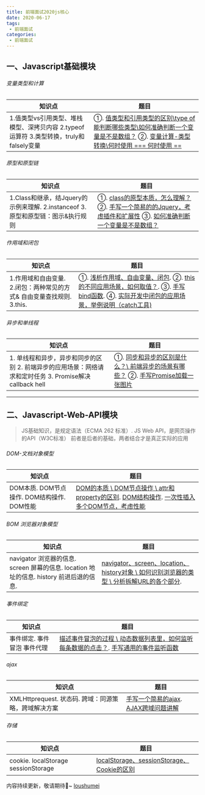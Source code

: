 ```yaml
---
title: 前端面试2020js核心
date: 2020-06-17
tags:
 - 前端面试
categories: 
 - 前端面试
---
```


## 一、Javascript基础模块

###### 变量类型和计算

| 知识点                                                       | 题目                                                         |
| ------------------------------------------------------------ | ------------------------------------------------------------ |
| 1.值类型vs引用类型、堆栈模型、深拷贝内容 2.typeof运算符 3.类型转换，truly和falsely变量 | ①. [值类型和引用类型的区别\type of能判断哪些类型\如何准确判断一个变量是不是数组？](https://www.jianshu.com/p/29a1d1284134)  ②. [变量计算-类型转换\何时使用 === 何时使用 ==](https://www.jianshu.com/p/c11b23fd6839) |

###### 原型和原型链

| 知识点                                                       | 题目                                                         |
| ------------------------------------------------------------ | ------------------------------------------------------------ |
| 1.Class和继承，结Jquery的示例来理解. 2.instanceof 3.原型和原型链：图示&执行规则 | ①. [class的原型本质，怎么理解？](https://www.jianshu.com/p/b1cd77511ea7)  ②. [手写一个简易的的Jquery，考虑插件和扩展性](https://www.jianshu.com/p/d9ef08bdd614) ③. [如何准确判断一个变量是不是数组？](https://www.jianshu.com/p/29a1d1284134) |

###### 作用域和闭包

| 知识点                                                       | 题目                                                         |
| ------------------------------------------------------------ | ------------------------------------------------------------ |
| 1.作用域和自由变量.  2.闭包：两种常见的方式& 自由变量查找规则.  3.this. | ①. [浅析作用域、自由变量、闭包](https://www.jianshu.com/p/d1045d7b27b7).   ②. [this的不同应用场景，如何取值？](https://www.jianshu.com/p/8b772b748a56). ③. [手写bind函数](https://www.jianshu.com/p/3ec49b56f95b).   ④. [实际开发中闭包的应用场景，举例说明（catch工具)](https://www.jianshu.com/p/24e88f7b532b) |

###### 异步和单线程

| 知识点                                                       | 题目                                                         |
| ------------------------------------------------------------ | ------------------------------------------------------------ |
| 1. 单线程和异步，异步和同步的区别 2. 前端异步的应用场景：网络请求和定时任务 3. Promise解决callback hell | ①. [同步和异步的区别是什么？\ 前端异步的场景有哪些？](https://www.jianshu.com/p/b6a09bb1957d)  ②. [手写Promise加载一张图片](https://www.jianshu.com/p/5fa7fce48d64) |

------

## 二、Javascript-Web-API模块

> JS基础知识，是规定语法（ECMA 262 标准）.
>  JS Web API，是网页操作的API（W3C标准）
>  前者是后者的基础，两者结合才是真正实际的应用

###### DOM-文档对象模型

| 知识点                                       | 题目                                                         |
| -------------------------------------------- | ------------------------------------------------------------ |
| DOM本质.  DOM节点操作.  DOM结构操作. DOM性能 | [DOM的本质 \ DOM节点操作 \ attr和property的区别](https://www.jianshu.com/p/c63f69d1e494).   [DOM结构操作](https://www.jianshu.com/p/ac4f2de2760a).  [一次性插入多个DOM节点，考虑性能](https://www.jianshu.com/p/cf90b6653029) |

###### BOM 浏览器对象模型

| 知识点                                                       | 题目                                                         |
| ------------------------------------------------------------ | ------------------------------------------------------------ |
| navigator 浏览器的信息.  screen 屏幕的信息.  location 地址的信息. history 前进后退的信息. | [navigator、screen、location、history对象 \ 如何识别浏览器的类型 \ 分析拆解URL的各个部分](https://www.jianshu.com/p/08a6818ce3a0). |

###### 事件绑定

| 知识点                       | 题目                                                         |
| ---------------------------- | ------------------------------------------------------------ |
| 事件绑定.  事件冒泡 事件代理 | [描述事件冒泡的过程 \ 动态数据列表里，如何监听每条数据的点击？](https://www.jianshu.com/p/178321260767).  [手写通用的事件监听函数](https://www.jianshu.com/p/d6f55af6f64b) |

###### ajax

| 知识点                                                 | 题目                                                         |
| ------------------------------------------------------ | ------------------------------------------------------------ |
| XMLHttprequest. 状态码.   跨域：同源策略，跨域解决方案 | [手写一个简易的ajax](https://www.jianshu.com/p/6f300b6754bb).  [AJAX跨域问题讲解](https://www.jianshu.com/p/672c77bc6640) |

###### 存储

| 知识点                                 | 题目                                                         |
| -------------------------------------- | ------------------------------------------------------------ |
| cookie.  localStorage   sessionStorage | [localStorage、sessionStorage、Cookie的区别](https://www.jianshu.com/p/2516f9e8bc81) |

内容持续更新，敬请期待🍉~ [loushumei](https://www.jianshu.com/u/492f91e6332e)